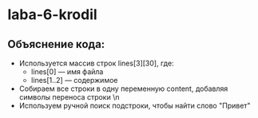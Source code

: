 # laba-6-krodil
## Объяснение кода:
- Используется массив строк lines[3][30], где:
  - lines[0] — имя файла
  - lines[1..2] — содержимое
- Собираем все строки в одну переменную content, добавляя символы переноса строки \n
- Используем ручной поиск подстроки, чтобы найти слово "Привет"

